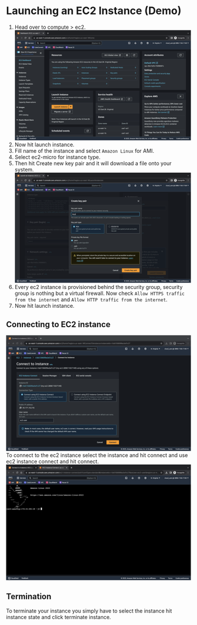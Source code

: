 # Launching an EC2 Instance (Demo)

1. Head over to compute > ec2.
![Alt text](/Photos/ec2-dashboard.png)
2. Now hit launch instance.
3. Fill name of the instance and select `Amazon Linux` for AMI.
4. Select ec2-micro for instance type.
5. Then hit Create new key pair and it will download a file onto your system.
![Alt text](/Photos/ec2-key-pair.png)
6. Every ec2 instance is provisioned behind the security group, security group is nothing but a virtual firewall.
Now check `Allow HTTPS traffic from the internet` and `Allow HTTP traffic from the internet`.
7. Now hit launch instance.

## Connecting to EC2 instance 
![Alt text](/Photos/ec2-connection.png)
To connect to the ec2 instance select the instance and hit connect and use ec2 instance connect and hit connect.
![Alt text](/Photos/amazon-linux.png)

## Termination
To terminate your instance you simply have to select the instance hit instance state and click terminate instance.